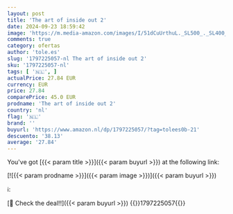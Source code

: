```yaml
---
layout: post
title: 'The art of inside out 2'
date: 2024-09-23 18:59:42
image: 'https://m.media-amazon.com/images/I/51dCuUrthuL._SL500_._SL400_.jpg'
comments: true
category: ofertas
author: 'tole.es'
slug: '1797225057-nl The art of inside out 2'
sku: '1797225057-nl'
tags: [ '🇳🇱', ]
actualPrice: 27.84 EUR
currency: EUR
price: 27.84
comparePrice: 45.0 EUR
prodname: 'The art of inside out 2'
country: 'nl'
flag: '🇳🇱'
brand: ''
buyurl: 'https://www.amazon.nl/dp/1797225057/?tag=tolees0b-21'
descuento: '38.13'
average: '27.84'
---
```


You've got [{{< param title >}}]({{< param buyurl >}}) at the following link:

[![{{< param prodname >}}]({{< param image >}})]({{< param buyurl >}})

ℹ️:


[🛒 Check the deal!!]({{< param buyurl >}})
{{<world>}}1797225057{{</world>}}
